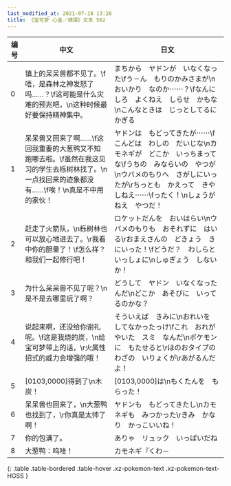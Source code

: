 ```yaml
---
last_modified_at: 2021-07-18 13:26
title: 《宝可梦 心金／魂银》文本 562
---
```

| 编号 | 中文 | 日文 |
| ---- | ---- | ---- |
| 0 | 镇上的呆呆兽都不见了。\f唔，是森林之神发怒了吗……？\f这可能是什么灾难的预兆吧，\n这种时候最好要保持精神集中。 | まちから　ヤドンが　いなくなった\fう－ん　もりのかみさまが\nおいかり　なのか⋯⋯？\fなんにしろ　よくねえ　しらせ　かもな\nこんなときは　じっとしてるに　かぎる |
| 1 | 呆呆兽又回来了啊……\f这回我重要的大葱鸭又不知跑哪去啦。\f虽然在我这见习的学生去栎树林找了。\n一点找回来的迹象都没有……\f唉！\n真是不中用的家伙！ | ヤドンは　もどってきたが⋯⋯\fこんどは　わしの　だいじな\nカモネギが　どこか　いっちまってな\fうちの　みならいの　やつが\nウバメのもりへ　さがしにいったが\rちっとも　かえって　きやしねえ⋯⋯\fったく！\nしょうがねえ　やつだ！ |
| 2 | 赶走了火箭队，\n栎树林也可以放心地进去了。\r我看中你的胆量了！\f怎么样？和我们一起修行吧！ | ロケットだんを　おいはらい\nウバメのもりも　おそれずに　はいる\rおまえさんの　どきょう　きにいった！\fどうだ？　わしらと　いっしょに\nしゅぎょう　しないか！ |
| 3 | 为什么呆呆兽不见了呢？\n是不是去哪里玩了啊？ | どうして　ヤドン　いなくなったんだ\nどこか　あそびに　いってるのかな？ |
| 4 | 说起来啊，还没给你谢礼呢。\f这是我烧的炭，\n给宝可梦带上的话，\r火属性招式的威力会增强的哦！ | そういえば　きみに\nおれいを　してなかったっけ\fこれ　おれが　やいた　スミ　なんだ\nポケモンに　もたせると\rほのおタイプの　わざの　いりょくが\rあがるんだよ！ |
| 5 | [0103,0000]得到了\n木炭！ | [0103,0000]は\nもくたんを　もらった！ |
| 6 | 呆呆兽也回来了，\n大葱鸭也找到了，\r你真是太帅了啊！ | ヤドンも　もどってきたし\nカモネギも　みつかった\rきみ　かなり　かっこいいね！ |
| 7 | 你的包满了。 | ありゃ　リュック　いっぱいだね |
| 8 | 大葱鸭：呜哇！ | カモネギ『くわ－ |
{: .table .table-bordered .table-hover .xz-pokemon-text .xz-pokemon-text-HGSS }